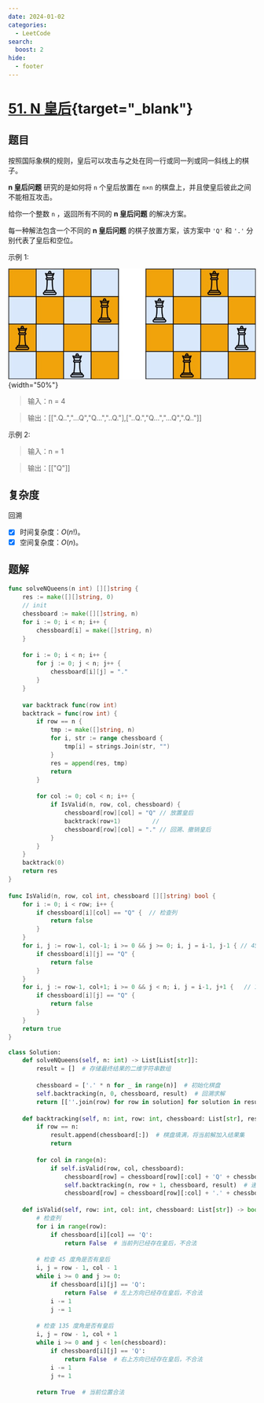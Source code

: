 ```yaml
---
date: 2024-01-02
categories:
  - LeetCode
search:
  boost: 2
hide:
  - footer
---
```


# [51. N 皇后](https://leetcode.cn/problems/n-queens){target="_blank"}

## 题目

按照国际象棋的规则，皇后可以攻击与之处在同一行或同一列或同一斜线上的棋子。

**n 皇后问题** 研究的是如何将 `n` 个皇后放置在 `n×n` 的棋盘上，并且使皇后彼此之间不能相互攻击。

给你一个整数 `n` ，返回所有不同的 **n 皇后问题** 的解决方案。

每一种解法包含一个不同的 **n 皇后问题** 的棋子放置方案，该方案中 `'Q'` 和 `'.'` 分别代表了皇后和空位。

示例 1:

![](../assets/img/leetcode/51.jpeg){width="50%"}

> 输入：n = 4

> 输出：[[".Q..","...Q","Q...","..Q."],["..Q.","Q...","...Q",".Q.."]]

示例 2:

> 输入：n = 1

> 输出：[["Q"]]

## 复杂度

回溯

- [x] 时间复杂度：$O(n!)$。
- [x] 空间复杂度：$O(n)$。

## 题解

```go title="Go"
func solveNQueens(n int) [][]string {
    res := make([][]string, 0)
    // init
    chessboard := make([][]string, n)
    for i := 0; i < n; i++ {
        chessboard[i] = make([]string, n)
    }

    for i := 0; i < n; i++ {
        for j := 0; j < n; j++ {
            chessboard[i][j] = "."
        }
    }

    var backtrack func(row int)
    backtrack = func(row int) {
        if row == n {
            tmp := make([]string, n)
            for i, str := range chessboard {
                tmp[i] = strings.Join(str, "")
            }
            res = append(res, tmp)
            return
        }

        for col := 0; col < n; i++ {
            if IsValid(n, row, col, chessboard) {
                chessboard[row][col] = "Q" // 放置皇后
                backtrack(row+1)         //
                chessboard[row][col] = "." // 回溯、撤销皇后
            }
        }
    }
    backtrack(0)
    return res
}

func IsValid(n, row, col int, chessboard [][]string) bool {
    for i := 0; i < row; i++ {
        if chessboard[i][col] == "Q" {  // 检查列
            return false
        }
    }
    for i, j := row-1, col-1; i >= 0 && j >= 0; i, j = i-1, j-1 { // 45°
		if chessboard[i][j] == "Q" {
			return false
		}
	}
	for i, j := row-1, col+1; i >= 0 && j < n; i, j = i-1, j+1 {   // 135°
		if chessboard[i][j] == "Q" {
			return false
		}
	}
    return true
}
```

```python title="Python"
class Solution:
    def solveNQueens(self, n: int) -> List[List[str]]:
        result = []  # 存储最终结果的二维字符串数组

        chessboard = ['.' * n for _ in range(n)]  # 初始化棋盘
        self.backtracking(n, 0, chessboard, result)  # 回溯求解
        return [[''.join(row) for row in solution] for solution in result]  # 返回结果集

    def backtracking(self, n: int, row: int, chessboard: List[str], result: List[List[str]]) -> None:
        if row == n:
            result.append(chessboard[:])  # 棋盘填满，将当前解加入结果集
            return

        for col in range(n):
            if self.isValid(row, col, chessboard):
                chessboard[row] = chessboard[row][:col] + 'Q' + chessboard[row][col+1:]  # 放置皇后
                self.backtracking(n, row + 1, chessboard, result)  # 递归到下一行
                chessboard[row] = chessboard[row][:col] + '.' + chessboard[row][col+1:]  # 回溯，撤销当前位置的皇后

    def isValid(self, row: int, col: int, chessboard: List[str]) -> bool:
        # 检查列
        for i in range(row):
            if chessboard[i][col] == 'Q':
                return False  # 当前列已经存在皇后，不合法

        # 检查 45 度角是否有皇后
        i, j = row - 1, col - 1
        while i >= 0 and j >= 0:
            if chessboard[i][j] == 'Q':
                return False  # 左上方向已经存在皇后，不合法
            i -= 1
            j -= 1

        # 检查 135 度角是否有皇后
        i, j = row - 1, col + 1
        while i >= 0 and j < len(chessboard):
            if chessboard[i][j] == 'Q':
                return False  # 右上方向已经存在皇后，不合法
            i -= 1
            j += 1

        return True  # 当前位置合法
```
